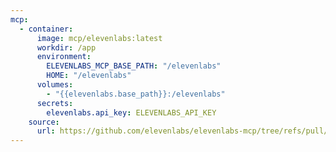 ```yaml
---
mcp:
  - container:
      image: mcp/elevenlabs:latest
      workdir: /app
      environment:
        ELEVENLABS_MCP_BASE_PATH: "/elevenlabs"
        HOME: "/elevenlabs"
      volumes:
        - "{{elevenlabs.base_path}}:/elevenlabs"
      secrets:
        elevenlabs.api_key: ELEVENLABS_API_KEY
    source:
      url: https://github.com/elevenlabs/elevenlabs-mcp/tree/refs/pull/17/merge
---
```

